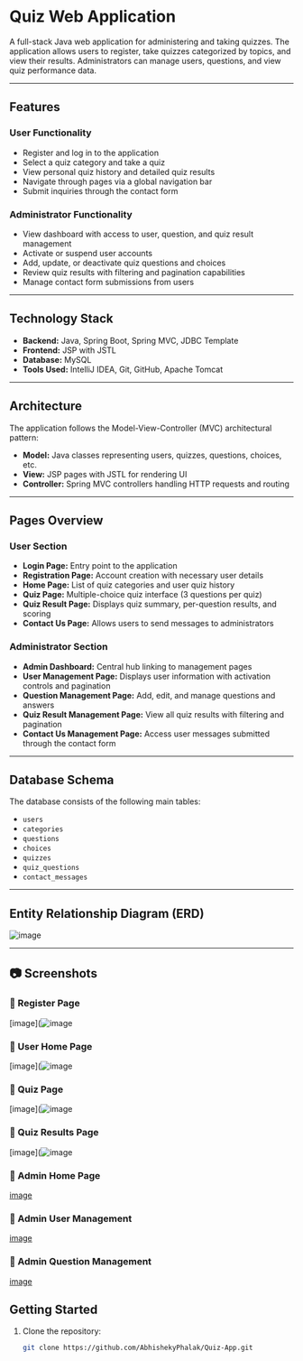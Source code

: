 # Quiz Web Application

A full-stack Java web application for administering and taking quizzes. The application allows users to register, take quizzes categorized by topics, and view their results. Administrators can manage users, questions, and view quiz performance data.

---

## Features

### User Functionality
- Register and log in to the application
- Select a quiz category and take a quiz
- View personal quiz history and detailed quiz results
- Navigate through pages via a global navigation bar
- Submit inquiries through the contact form

### Administrator Functionality
- View dashboard with access to user, question, and quiz result management
- Activate or suspend user accounts
- Add, update, or deactivate quiz questions and choices
- Review quiz results with filtering and pagination capabilities
- Manage contact form submissions from users

---

## Technology Stack

- **Backend:** Java, Spring Boot, Spring MVC, JDBC Template
- **Frontend:** JSP with JSTL
- **Database:** MySQL
- **Tools Used:** IntelliJ IDEA, Git, GitHub, Apache Tomcat

---

## Architecture

The application follows the Model-View-Controller (MVC) architectural pattern:

- **Model:** Java classes representing users, quizzes, questions, choices, etc.
- **View:** JSP pages with JSTL for rendering UI
- **Controller:** Spring MVC controllers handling HTTP requests and routing

---

## Pages Overview

### User Section
- **Login Page:** Entry point to the application
- **Registration Page:** Account creation with necessary user details
- **Home Page:** List of quiz categories and user quiz history
- **Quiz Page:** Multiple-choice quiz interface (3 questions per quiz)
- **Quiz Result Page:** Displays quiz summary, per-question results, and scoring
- **Contact Us Page:** Allows users to send messages to administrators

### Administrator Section
- **Admin Dashboard:** Central hub linking to management pages
- **User Management Page:** Displays user information with activation controls and pagination
- **Question Management Page:** Add, edit, and manage questions and answers
- **Quiz Result Management Page:** View all quiz results with filtering and pagination
- **Contact Us Management Page:** Access user messages submitted through the contact form

---

## Database Schema

The database consists of the following main tables:
- `users`
- `categories`
- `questions`
- `choices`
- `quizzes`
- `quiz_questions`
- `contact_messages`

---

## Entity Relationship Diagram (ERD)

![image](https://github.com/user-attachments/assets/a620a833-83d4-448f-aff9-94ea5e3e8e9f)

---

## 📷 Screenshots

### 📌 Register Page
[image](![image](https://github.com/user-attachments/assets/dc1e3318-5bd8-4877-818c-6dc7833f489a)

### 📌 User Home Page  
[image](![image](https://github.com/user-attachments/assets/fff31b30-7685-4f54-a269-8c254e1d6002)

### 📌 Quiz Page  
[image](![image](https://github.com/user-attachments/assets/d7223514-a03d-4167-98a2-e64148c5a549)

### 📌 Quiz Results Page  
[image](![image](https://github.com/user-attachments/assets/830bb4b8-32a9-4437-9b19-36a60afc45f7)

### 📌 Admin Home Page  
[image](![image](https://github.com/user-attachments/assets/75205971-0b35-4840-80d9-1b6dc7cc57a1)
)

### 📌 Admin User Management  
[image](![image](https://github.com/user-attachments/assets/42120b8b-27de-4481-bd57-3654b6fae871))

### 📌 Admin Question Management  
[image](![image](https://github.com/user-attachments/assets/acc8ee9f-2dc5-4067-93b2-87b78c4595b5)
)


## Getting Started

1. Clone the repository:
   ```bash
   git clone https://github.com/AbhishekyPhalak/Quiz-App.git
